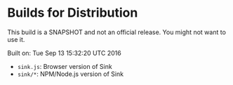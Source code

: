 # Builds for Distribution

This build is a SNAPSHOT and not an official release.  You might not want to use it.

Built on: Tue Sep 13 15:32:20 UTC 2016

* `sink.js`: Browser version of Sink
* `sink/*`: NPM/Node.js version of Sink
